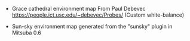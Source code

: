 - Grace cathedral environment map
    From Paul Debevec
    https://people.ict.usc.edu/~debevec/Probes/
    (Custom white-balance)

- Sun-sky environment map generated from the "sunsky" plugin in Mitsuba 0.6
